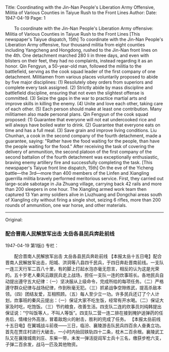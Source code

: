 Title: Coordinating with the Jin-Nan People's Liberation Army Offensive, Militia of Various Counties in Taiyue Rush to the Front Lines
Author:
Date: 1947-04-19
Page: 1

　　To coordinate with the Jin-Nan People's Liberation Army offensive:
    Militia of Various Counties in Taiyue Rush to the Front Lines
    [This newspaper's Taiyue dispatch, 15th] To coordinate with the Jin-Nan People's Liberation Army offensive, four thousand militia from eight counties including Yangcheng and Hongdong, rushed to the Jin-Nan front lines on the 4th. One detachment marched 280 li in three days, and even with blisters on their feet, they had no complaints, instead regarding it as an honor. Qin Fengyun, a 50-year-old man, followed the militia to the battlefield, serving as the cook squad leader of the first company of one detachment. Militiamen from various places voluntarily proposed to abide by five major disciplines: (1) Resolutely obey orders from superiors and complete every task assigned. (2) Strictly abide by mass discipline and battlefield discipline, ensuring that not even the slightest offense is committed. (3) Seize the gaps in the war to practice martial arts and improve skills in killing the enemy. (4) Unite and love each other, taking care of each other. (5) Each person should make at least one contribution. Many militiamen also made personal plans. Qin Fengyun of the cook squad proposed: (1) Guarantee that everyone will not eat undercooked rice and will always have boiled water to drink. (2) Guarantee that everyone eats on time and has a full meal. (3) Save grain and improve living conditions. Liu Chunhan, a cook in the second company of the fourth detachment, made a guarantee, saying: "Rather have the food waiting for the people, than have the people waiting for the food." After receiving the task of covering the delivery of ammunition, the second platoon of the first company of the second battalion of the fourth detachment was exceptionally enthusiastic, braving enemy artillery fire and successfully completing the task.
    [This newspaper's Taiyue front line dispatch, 15th] On the eve of the Yicheng battle—the 3rd—more than 400 members of the Linfen and Xiangling guerrilla militia bravely performed meritorious service. First, they carried out large-scale sabotage in Jia Zhuang village, carrying back 42 rails and more than 200 sleepers in one hour. The Xiangling armed work team then captured 13 Yan army soldiers alive in Liuzhuang and Dongchai areas south of Xiangling city without firing a single shot, seizing 6 rifles, more than 200 rounds of ammunition, one war horse, and other materials.



<hr /> 

Original: 


### 配合晋南人民解放军出击  太岳各县民兵奔赴前线

1947-04-19
第1版()
专栏：

　　配合晋南人民解放军出击
    太岳各县民兵奔赴前线
    【本报太岳十五日电】配合晋南人民解放军出击，阳城、洪洞等八县四千民兵，于四日奔赴晋南前线。一支队一连三天行军二百八十里，有的脚上打起水泡亦毫无怨言，相反的认为这是光荣的。五十岁老人秦风云跟民兵走上战场，担任一支队一连的炊事班长。各地民兵自动提出遵守五大纪律：（一）坚决服从上级命令，完成所给的每项任务。（二）严格遵守群众纪律与战场纪律，作到秋毫无犯。（三）抓紧战争空隙练武，提高杀敌本领。（四）团结友爱，互相照顾。（五）每人至少立一功。许多民兵还订了个人计划，炊事班的秦风云提出：（一）保证大家不吃生饭，经常有开水喝。（二）保证大家及时吃，吃饱饭。（三）节约粮食，改善生活。四支队二连的炊事员刘纯韩提出保证说：“宁叫饭等人，不叫人等饭”。四支队二营一连二排在接到掩护送弹药的任务后，情绪分外高涨，冒着敌炮火的射击，胜利的完成了任务。
    【本报太岳前线十五日电】在翼城战斗前夜——三日，临汾、襄陵游击队民兵四百余人奋勇立功。首先在贾庄村进行大破击，一小时内抬回铁轨四十二条，枕木二百余根。襄陵武工队又在襄陵城南刘庄、东柴一带，未发一弹活捉阎军士兵十三名，缴获步枪六支，子弹二百余发，战马一匹及其他物资。
